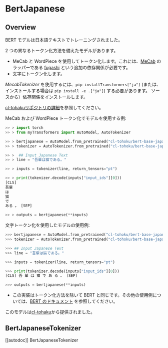 <!--Copyright 2020 The HuggingFace Team. All rights reserved.

Licensed under the Apache License, Version 2.0 (the "License"); you may not use this file except in compliance with
the License. You may obtain a copy of the License at

http://www.apache.org/licenses/LICENSE-2.0

Unless required by applicable law or agreed to in writing, software distributed under the License is distributed on
an "AS IS" BASIS, WITHOUT WARRANTIES OR CONDITIONS OF ANY KIND, either express or implied. See the License for the
specific language governing permissions and limitations under the License.

⚠️ Note that this file is in Markdown but contain specific syntax for our doc-builder (similar to MDX) that may not be
rendered properly in your Markdown viewer.

-->

# BertJapanese

## Overview

BERT モデルは日本語テキストでトレーニングされました。

2 つの異なるトークン化方法を備えたモデルがあります。

- MeCab と WordPiece を使用してトークン化します。これには、[MeCab](https://taku910.github.io/mecab/) のラッパーである [fugashi](https://github.com/polm/fugashi) という追加の依存関係が必要です。
- 文字にトークン化します。

*MecabTokenizer* を使用するには、`pip installTransformers["ja"]` (または、インストールする場合は `pip install -e .["ja"]`) する必要があります。
ソースから）依存関係をインストールします。

[cl-tohakuリポジトリの詳細](https://github.com/cl-tohaku/bert-japanese)を参照してください。

MeCab および WordPiece トークン化でモデルを使用する例:

```python
>> > import torch
>> > from myTransformers import AutoModel, AutoTokenizer

>> > bertjapanese = AutoModel.from_pretrained("cl-tohoku/bert-base-japanese")
>> > tokenizer = AutoTokenizer.from_pretrained("cl-tohoku/bert-base-japanese")

>> >  ## Input Japanese Text
>> > line = "吾輩は猫である。"

>> > inputs = tokenizer(line, return_tensors="pt")

>> > print(tokenizer.decode(inputs["input_ids"][0]))
[CLS]
吾輩
は
猫
で
ある 。 [SEP]

>> > outputs = bertjapanese(**inputs)
```

文字トークン化を使用したモデルの使用例:

```python
>>> bertjapanese = AutoModel.from_pretrained("cl-tohoku/bert-base-japanese-char")
>>> tokenizer = AutoTokenizer.from_pretrained("cl-tohoku/bert-base-japanese-char")

>>> ## Input Japanese Text
>>> line = "吾輩は猫である。"

>>> inputs = tokenizer(line, return_tensors="pt")

>>> print(tokenizer.decode(inputs["input_ids"][0]))
[CLS] 吾 輩 は 猫 で あ る 。 [SEP]

>>> outputs = bertjapanese(**inputs)
```

<Tip>

- この実装はトークン化方法を除いて BERT と同じです。その他の使用例については、[BERT のドキュメント](bert) を参照してください。

</Tip>

このモデルは[cl-tohaku](https://huggingface.co/cl-tohaku)から提供されました。

## BertJapaneseTokenizer

[[autodoc]] BertJapaneseTokenizer
